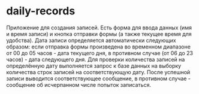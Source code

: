 # daily-records
Приложение для создания записей.
Есть форма для ввода данных (имя и время записи) и кнопка отправки формы (а также текущее время для удобства).
Дата записи определяется автоматически следующих образом: если отправка формы произведена во временном диапазоне от 00 до 05 часов - дата текущего дня, в противном случае (от 06 до 23 часов) - дата следующего дня.
Для проверки количества записей на определённую дату выполняется запрос к базе данных на выборку количества строк записей на соответствующую дату.
После успешной записи выводится соответствующее сообщение, в противном случае - сообщение об исчерпанном числе попыток записаться.
